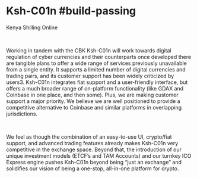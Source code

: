 # Ksh-C01n #build-passing
Kenya Shilling Online 
 
<br><p class="has-text-grey-light">Working in tandem with the CBK Ksh-C01n will work towards digital regulation of cyber currencies and their counterparts once developed there are tangible plans to offer a wide range of services previously unavailable from a single entity. It supports a limited number of digital currencies and trading pairs, and its customer support has been widely criticized by users3. Ksh-C01n integrates fiat support and a user-friendly interface, but offers a much broader range of on-platform functionality (like GDAX and Coinbase in one place, and then some). Plus, we are making customer support a major priority. We believe we are well positioned to provide a competitive alternative to Coinbase and similar platforms in overlapping jurisdictions.</p>
<br><p class="has-text-grey-light">We feel as though the combination of an easy-to-use UI, crypto/fiat support, and advanced trading features already makes Ksh-C01n very competitive in the exchange space. Beyond that, the introduction of our unique investment models (ETCF’s and TAM Accounts) and our turnkey ICO Express engine pushes Ksh-C01n beyond being “just an exchange” and solidifies our vision of being a one-stop, all-in-one platform for crypto.</p>
 
